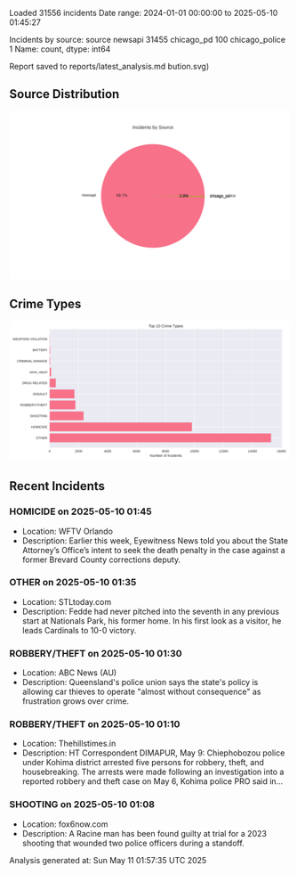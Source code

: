
Loaded 31556 incidents
Date range: 2024-01-01 00:00:00 to 2025-05-10 01:45:27

Incidents by source:
source
newsapi           31455
chicago_pd          100
chicago_police        1
Name: count, dtype: int64

Report saved to reports/latest_analysis.md
bution.svg)

## Source Distribution
![Source Distribution](images/source_distribution.svg)

## Crime Types
![Crime Types](images/crime_types.svg)

## Recent Incidents

### HOMICIDE on 2025-05-10 01:45
- Location: WFTV Orlando
- Description: Earlier this week, Eyewitness News told you about the State Attorney’s Office’s intent to seek the death penalty in the case against a former Brevard County corrections deputy.


### OTHER on 2025-05-10 01:35
- Location: STLtoday.com
- Description: Fedde had never pitched into the seventh in any previous start at Nationals Park, his former home. In his first look as a visitor, he leads Cardinals to 10-0 victory.


### ROBBERY/THEFT on 2025-05-10 01:30
- Location: ABC News (AU)
- Description: Queensland's police union says the state's policy is allowing car thieves to operate "almost without consequence" as frustration grows over crime.


### ROBBERY/THEFT on 2025-05-10 01:10
- Location: Thehillstimes.in
- Description: HT Correspondent DIMAPUR, May 9: Chiephobozou police under Kohima district arrested five persons for robbery, theft, and housebreaking. The arrests were made following an investigation into a reported robbery and theft case on May 6, Kohima police PRO said in…


### SHOOTING on 2025-05-10 01:08
- Location: fox6now.com
- Description: A Racine man has been found guilty at trial for a 2023 shooting that wounded two police officers during a standoff.

Analysis generated at: Sun May 11 01:57:35 UTC 2025
